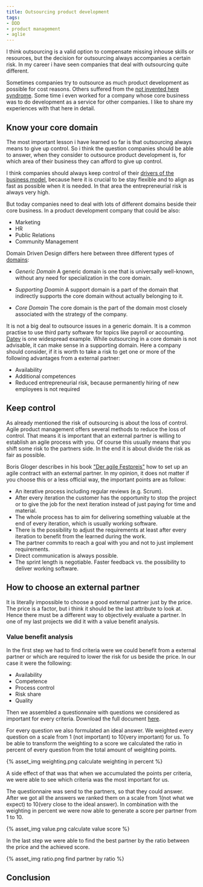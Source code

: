 ```yaml
---
title: Outsourcing product development
tags:
- DDD
- product management
- aglie
---
```

I think outsourcing is a valid option to compensate missing inhouse skills or resources, but the decision for outsourcing always accompanies a certain risk. In my career i have seen companies that deal with outsourcing quite different. 
<!-- more -->

Sometimes companies try to outsource as much product development as possible for cost reasons. Others suffered from the [not invented here syndrome](https://en.wikipedia.org/wiki/Not_invented_here). Some time i even worked for a company whose core business was to do development as a service for other companies. I like to share my experiences with that here in detail.    

## Know your core domain
The most important lesson i have learned so far is that outsourcing always means to give up control. So i think the question companies should be able to answer, when they consider to outsource product development is, for which area of their business they can afford to give up control.
 
I think companies should always keep control of their [drivers of the business model](http://www.startuplessonslearned.com/2008/09/three-drivers-of-growth-for-your.html), because here it is crucial to be stay flexible and to align as fast as possible when it is needed. In that area the entrepreneurial risk is always very high. 

But today companies need to deal with lots of different domains beside their core business. In a product development company that could be also:

- Marketing
- HR
- Public Relations
- Community Management

Domain Driven Design differs here between three different types of [domains](http://blog.zenmodeler.com/enterprise-design/2012/05/29/domain-driven-design-distillation-support-generic-and-core-domain.html):  

- *Generic Domain*
 A generic domain is one that is universally well-known, without any need for specialization in the core domain.

- *Supporting Doamin* 
A support domain is a part of the domain that indirectly supports the core domain without actually belonging to it.

- *Core Domain* 
The core domain is the part of the domain most closely associated with the strategy of the company.

It is not a big deal to outsource issues in a generic domain. It is a common practise to use third party software for topics like payroll or accounting. [Datev](https://www.datev.com) is one widespread example. While outsourcing in a core domain is not advisable, it can make sense in a supporting domain. Here a company should consider, if it is worth to take a risk to get one or more of the following advantages from a external partner:

- Availability
- Additional competences
- Reduced entrepreneurial risk, because permanently hiring of new employees is not required    

## Keep control
As already mentioned the risk of outsourcing is about the loss of control. Agile product management offers several methods to reduce the loss of control. That means it is important that an external partner is willing to establish an agile process with you. Of course this usually means that you shift some risk to the partners side. In the end it is about divide the risk as fair as possible.  

Boris Gloger describes in his book ["Der agile Festpreis"](https://www.amazon.de/agile-Festpreis-Leitfaden-erfolgreiche-Projekt-Verträge/dp/3446432264) how to set up an agile contract with an external partner. In my opinion, it does not matter if you choose this or a less official way, the important points are as follow:

- An iterative process including regular reviews (e.g. Scrum).
- After every iteration the customer has the opportunity to stop the project or to give the job for the next iteration instead of just paying for time and material. 
- The whole process has to aim for delivering something valuable at the end of every iteration, which is usually working software.
- There is the possibility to adjust the requirements at least after every iteration to benefit from the learned during the work.
- The partner commits to reach a goal with you and not to just implement requirements.
- Direct communication is always possible.
- The sprint length is negotiable. Faster feedback vs. the possibility to deliver working software. 

## How to choose an external partner
It is literally impossible to choose a good external partner just by the price. The price is a factor, but i think it should be the last attribute to look at. Hence there must be a different way to objectively evaluate a partner. In one of my last projects we did it with a 	value benefit analysis.

### Value benefit analysis
In the first step we had to find criteria were we could benefit from a external partner or which are required to lower the risk for us beside the price. In our case it were the following: 

- Availability
- Competence
- Process control
- Risk share
- Quality

Then we assembled a questionnaire with questions we considered as important for every criteria. Download the full document [here](./questionnaire.xlsx).

For every question we also formulated an ideal answer. We weighted every question on a scale from 1 (not important) to 10(very important) for us. To be able to transform the weighting to a score we calculated the ratio in percent of every question from the total amount of weighting points.

{% asset_img weighting.png calculate weighting in percent %}

A side effect of that was that when we accumulated the points per criteria, we were able to see which criteria was the most important for us. 
 
The questionnaire was send to the partners, so that they could answer. After we got all the answers we ranked them on a scale from 1(not what we expect) to 10(very close to the ideal answer). In combination with the weighting in percent we were now able to generate a score per partner from 1 to 10.

{% asset_img value.png calculate value score %}

In the last step we were able to find the best partner by the ratio between the price and the achieved score.

{% asset_img ratio.png find partner by ratio %}

## Conclusion 
